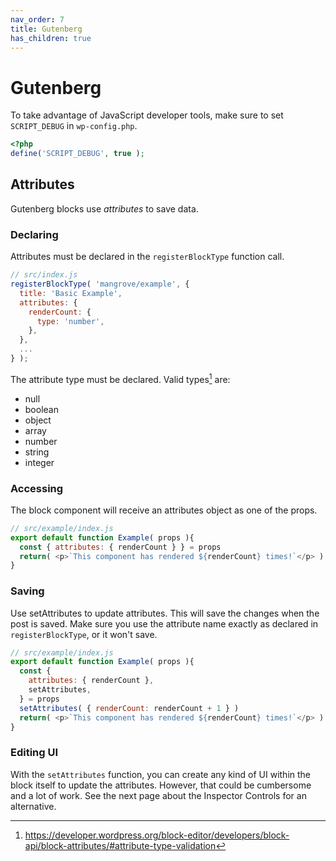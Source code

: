 ```yaml
---
nav_order: 7
title: Gutenberg
has_children: true
---
```

# Gutenberg

To take advantage of JavaScript developer tools, make sure to set `SCRIPT_DEBUG` in `wp-config.php`.

```php
<?php
define('SCRIPT_DEBUG', true );
```

## Attributes

Gutenberg blocks use _attributes_ to save data.

### Declaring
Attributes must be declared in the `registerBlockType` function call.

```js
// src/index.js
registerBlockType( 'mangrove/example', {
  title: 'Basic Example',
  attributes: {
    renderCount: {
      type: 'number',
    },
  },
  ...
} );
```

The attribute type must be declared. Valid types[^1] are:
* null
* boolean
* object
* array
* number
* string
* integer

[^1]: https://developer.wordpress.org/block-editor/developers/block-api/block-attributes/#attribute-type-validation


### Accessing
The block component will receive an attributes object as one of the props.

```js
// src/example/index.js
export default function Example( props ){
  const { attributes: { renderCount } } = props
  return( <p>`This component has rendered ${renderCount} times!`</p> )
}
```

### Saving
Use setAttributes to update attributes. This will save the changes when the post is saved.
Make sure you use the attribute name exactly as declared in `registerBlockType`, or it won't save.

```js
// src/example/index.js
export default function Example( props ){
  const {
    attributes: { renderCount },
    setAttributes,
  } = props
  setAttributes( { renderCount: renderCount + 1 } )
  return( <p>`This component has rendered ${renderCount} times!`</p> )
}
```

### Editing UI
With the `setAttributes` function, you can create any kind of UI within the block itself to
update the attributes.
However, that could be cumbersome and a lot of work.
See the next page about the Inspector Controls for an alternative.
